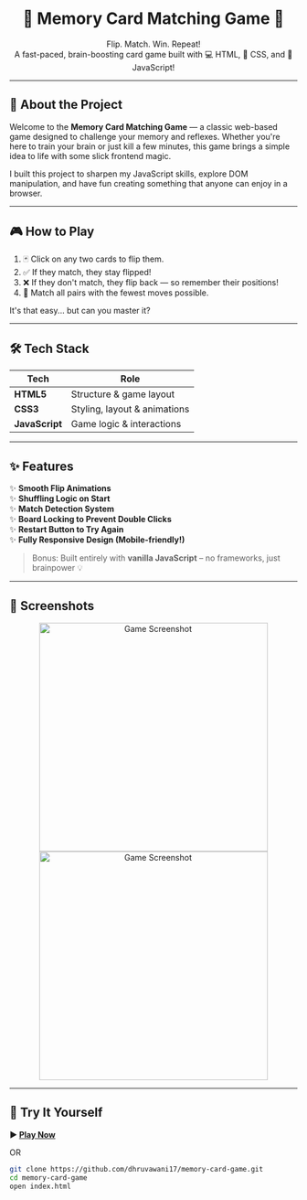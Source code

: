 <h1 align="center">🧠 Memory Card Matching Game 🎴</h1>

<p align="center">
  Flip. Match. Win. Repeat!<br/>
  A fast-paced, brain-boosting card game built with 💻 HTML, 🎨 CSS, and 🧠 JavaScript!
</p>

---

## 🚀 About the Project

Welcome to the **Memory Card Matching Game** — a classic web-based game designed to challenge your memory and reflexes. Whether you're here to train your brain or just kill a few minutes, this game brings a simple idea to life with some slick frontend magic.

I built this project to sharpen my JavaScript skills, explore DOM manipulation, and have fun creating something that anyone can enjoy in a browser.

---

## 🎮 How to Play

1. 🃏 Click on any two cards to flip them.
2. ✅ If they match, they stay flipped!
3. ❌ If they don't match, they flip back — so remember their positions!
4. 🔄 Match all pairs with the fewest moves possible.

It's that easy... but can you master it?

---

## 🛠️ Tech Stack

| Tech        | Role                          |
|-------------|-------------------------------|
| **HTML5**   | Structure & game layout       |
| **CSS3**    | Styling, layout & animations  |
| **JavaScript** | Game logic & interactions    |

---

## ✨ Features

✨ **Smooth Flip Animations**  
✨ **Shuffling Logic on Start**  
✨ **Match Detection System**  
✨ **Board Locking to Prevent Double Clicks**  
✨ **Restart Button to Try Again**  
✨ **Fully Responsive Design (Mobile-friendly!)**

> Bonus: Built entirely with **vanilla JavaScript** – no frameworks, just brainpower 💡

---

## 🎨 Screenshots

<p align="center">
  <img src="assets/screenshot1.png" width="400" alt="Game Screenshot">
  <img src="assets/screenshot2.png" width="400" alt="Game Screenshot">
</p>

---

## 🧪 Try It Yourself

**▶️ [Play Now](https://dhruvawani17.github.io/Memory--game/)**

OR

```bash
git clone https://github.com/dhruvawani17/memory-card-game.git
cd memory-card-game
open index.html
